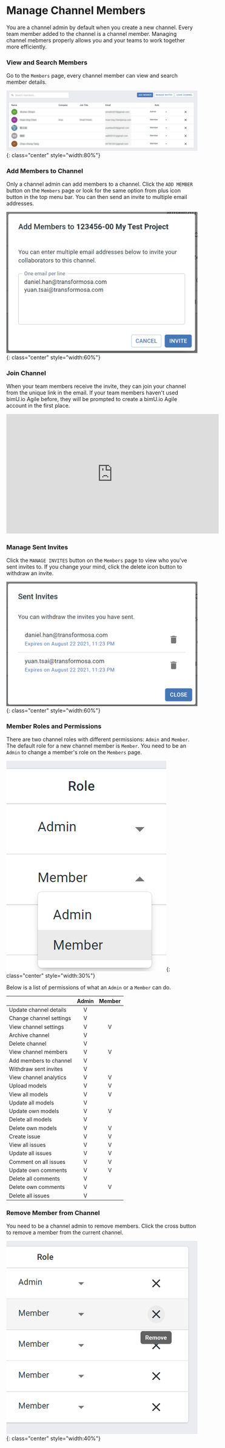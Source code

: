 # Manage Channel Members
You are a channel admin by default when you create a new channel. Every team member added to the channel is a channel member. Managing channel mebmers properly allows you and your teams to work together more efficiently.

### View and Search Members
Go to the ``Members`` page, every channel member can view and search member details.

![Screenshot](../images/members.png){: class="center" style="width:80%"}

### Add Members to Channel
Only a channel admin can add members to a channel. Click the ``ADD MEMBER`` button on the ``Members`` page or look for the same option from plus icon button in the top menu bar. You can then send an invite to multiple email addresses.

![Screenshot](../images/add-members.png){: class="center" style="width:60%"}

### Join Channel
When your team members receive the invite, they can join your channel from the unique link in the email. If your team members haven't used bimU.io Agile before, they will be prompted to create a bimU.io Agile account in the first place.

<iframe class="center" width="560" height="315" src="https://www.youtube.com/embed/SAIKqpEBL-Q" frameborder="0" allow="accelerometer; autoplay; encrypted-media; gyroscope; picture-in-picture" allowfullscreen></iframe>

### Manage Sent Invites
Click the ``MANAGE INVITES`` button on the ``Members`` page to view who you've sent invites to. If you change your mind, click the delete icon button to withdraw an invite. 

![Screenshot](../images/sent-invites.png){: class="center" style="width:60%"}

### Member Roles and Permissions
There are two channel roles with different permissions: ``Admin`` and ``Member``. The default role for a new channel member is ``Member``. You need to be an ``Admin`` to change a member's role on the ``Members`` page.

![Screenshot](../images/change-role.png){: class="center" style="width:30%"}

Below is a list of permissions of what an ``Admin`` or a ``Member`` can do.

|                         | Admin | Member |
|-------------------------|:-----:|:------:|
| Update channel details  |   V   |        |
| Change channel settings |   V   |        |
| View channel settings   |   V   |    V   |
| Archive channel         |   V   |        |
| Delete channel          |   V   |        |
| View channel members    |   V   |    V   |
| Add members to channel  |   V   |        |
| Withdraw sent invites   |   V   |        |
| View channel analytics  |   V   |    V   |
| Upload models           |   V   |    V   |
| View all models         |   V   |    V   |
| Update all models       |   V   |        |
| Update own models       |   V   |    V   |
| Delete all models       |   V   |        |
| Delete own models       |   V   |    V   |
| Create issue            |   V   |    V   |
| View all issues         |   V   |    V   |
| Update all issues       |   V   |    V   |
| Comment on all issues   |   V   |    V   |
| Update own comments     |   V   |    V   |
| Delete all comments     |   V   |        |
| Delete own comments     |   V   |    V   |
| Delete all issues       |   V   |        |

### Remove Member from Channel
You need to be a channel admin to remove members. Click the cross button to remove a member from the current channel.

![Screenshot](../images/remove-member.png){: class="center" style="width:40%"}